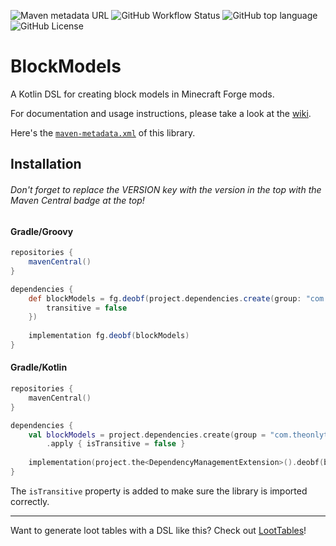 ![Maven metadata URL](https://img.shields.io/maven-metadata/v?color=blue&label=maven%20central&logo=gradle&metadataUrl=https%3A%2F%2Fs01.oss.sonatype.org%2Fservice%2Flocal%2Frepositories%2Freleases%2Fcontent%2Fcom%2Ftheonlytails%2Fblockmodels%2Fmaven-metadata.xml&style=for-the-badge)
![GitHub Workflow Status](https://img.shields.io/github/workflow/status/TheOnlyTails/blockmodels/Java%20CI%20with%20Gradle?label=gradle%20build&logo=github&style=for-the-badge)
![GitHub top language](https://img.shields.io/github/languages/top/TheOnlyTails/blockmodels?logo=kotlin&logoColor=white&style=for-the-badge)
![GitHub License](https://img.shields.io/github/license/theonlytails/blockmodels?style=for-the-badge&logo=key)

# BlockModels

A Kotlin DSL for creating block models in Minecraft Forge mods.

For documentation and usage instructions, please take a look at
the [wiki](https://github.com/TheOnlyTails/BlockModels/wiki).

Here's
the [`maven-metadata.xml`](https://s01.oss.sonatype.org/service/local/repositories/releases/content/com/theonlytails/blockmodels/maven-metadata.xml)
of this library.

## Installation

###### Don't forget to replace the VERSION key with the version in the top with the Maven Central badge at the top!

#### Gradle/Groovy

```groovy
repositories {
    mavenCentral()
}

dependencies {
    def blockModels = fg.deobf(project.dependencies.create(group: "com.theonlytails", name: "blockmodels", version: VERSION) {
	    transitive = false
    })
    
    implementation fg.deobf(blockModels)
}
```

#### Gradle/Kotlin

```kotlin
repositories {
    mavenCentral()
}

dependencies {
    val blockModels = project.dependencies.create(group = "com.theonlytails", name = "blockmodels", version = VERSION)
		.apply { isTransitive = false }
    
    implementation(project.the<DependencyManagementExtension>().deobf(blockModels))
}
```

The `isTransitive` property is added to make sure the library is imported correctly.

---

Want to generate loot tables with a DSL like this? Check out [LootTables](https://github.com/theonlytails/loottables)!
